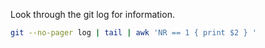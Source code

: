 Look through the git log for information.


```bash
git --no-pager log | tail | awk 'NR == 1 { print $2 } '
```
